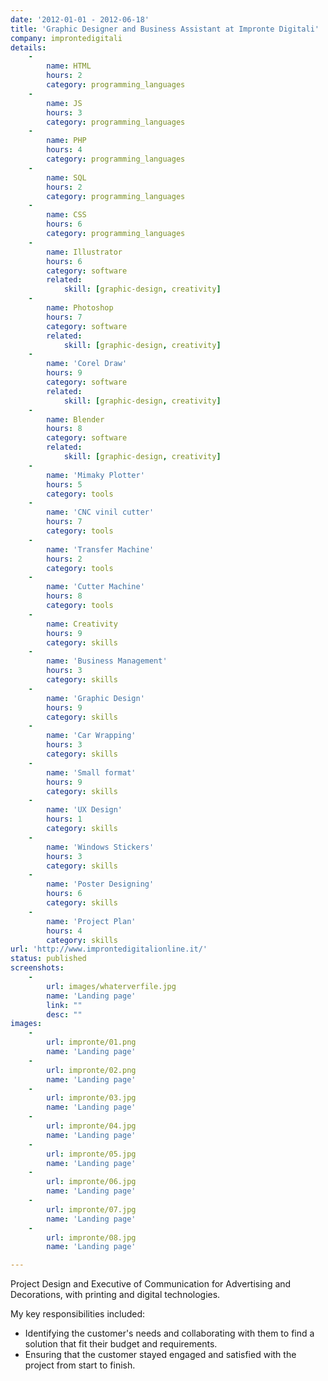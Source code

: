 ```yaml
---
date: '2012-01-01 - 2012-06-18'
title: 'Graphic Designer and Business Assistant at Impronte Digitali'
company: improntedigitali
details:
    -
        name: HTML
        hours: 2
        category: programming_languages
    -
        name: JS
        hours: 3
        category: programming_languages
    -
        name: PHP
        hours: 4
        category: programming_languages
    -
        name: SQL
        hours: 2
        category: programming_languages
    -
        name: CSS
        hours: 6
        category: programming_languages
    -
        name: Illustrator
        hours: 6
        category: software
        related:
            skill: [graphic-design, creativity]
    -
        name: Photoshop
        hours: 7
        category: software
        related:
            skill: [graphic-design, creativity]
    -
        name: 'Corel Draw'
        hours: 9
        category: software
        related:
            skill: [graphic-design, creativity]
    -
        name: Blender
        hours: 8
        category: software
        related:
            skill: [graphic-design, creativity]
    -
        name: 'Mimaky Plotter'
        hours: 5
        category: tools
    -
        name: 'CNC vinil cutter'
        hours: 7
        category: tools
    -
        name: 'Transfer Machine'
        hours: 2
        category: tools
    -
        name: 'Cutter Machine'
        hours: 8
        category: tools
    -
        name: Creativity
        hours: 9
        category: skills
    -
        name: 'Business Management'
        hours: 3
        category: skills
    -
        name: 'Graphic Design'
        hours: 9
        category: skills
    -
        name: 'Car Wrapping'
        hours: 3
        category: skills
    -
        name: 'Small format'
        hours: 9
        category: skills
    -
        name: 'UX Design'
        hours: 1
        category: skills
    -
        name: 'Windows Stickers'
        hours: 3
        category: skills
    -
        name: 'Poster Designing'
        hours: 6
        category: skills
    -
        name: 'Project Plan'
        hours: 4
        category: skills
url: 'http://www.improntedigitalionline.it/'
status: published
screenshots:
    -
        url: images/whaterverfile.jpg
        name: 'Landing page'
        link: ""
        desc: ""
images:
    -
        url: impronte/01.png
        name: 'Landing page'
    -
        url: impronte/02.png
        name: 'Landing page'
    -
        url: impronte/03.jpg
        name: 'Landing page'
    -
        url: impronte/04.jpg
        name: 'Landing page'
    -
        url: impronte/05.jpg
        name: 'Landing page'
    -
        url: impronte/06.jpg
        name: 'Landing page'
    -
        url: impronte/07.jpg
        name: 'Landing page'
    -
        url: impronte/08.jpg
        name: 'Landing page'

---
```

Project Design and Executive of Communication for Advertising and Decorations, with printing and digital technologies.

 My key responsibilities included: <ul><li> Identifying the customer's needs and collaborating with them to find a solution that fit their budget and requirements.</li><li>Ensuring that the customer stayed engaged and satisfied with the project from start to finish.</li></ul>
